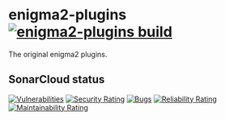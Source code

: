 enigma2-plugins  [![enigma2-plugins build](https://github.com/oe-alliance/enigma2-plugins/actions/workflows/enigma2-plugins.yml/badge.svg)](https://github.com/oe-alliance/enigma2-plugins/actions/workflows/enigma2-plugins.yml)
===============

The original enigma2 plugins. 

## SonarCloud status
[![Vulnerabilities](https://sonarcloud.io/api/project_badges/measure?project=oe-alliance_enigma2-plugins&metric=vulnerabilities)](https://sonarcloud.io/summary/new_code?id=oe-alliance_enigma2-plugins)
[![Security Rating](https://sonarcloud.io/api/project_badges/measure?project=oe-alliance_enigma2-plugins&metric=security_rating)](https://sonarcloud.io/summary/new_code?id=oe-alliance_enigma2-plugins)
[![Bugs](https://sonarcloud.io/api/project_badges/measure?project=oe-alliance_enigma2-plugins&metric=bugs)](https://sonarcloud.io/summary/new_code?id=oe-alliance_enigma2-plugins)
[![Reliability Rating](https://sonarcloud.io/api/project_badges/measure?project=oe-alliance_enigma2-plugins&metric=reliability_rating)](https://sonarcloud.io/summary/new_code?id=oe-alliance_enigma2-plugins)
[![Maintainability Rating](https://sonarcloud.io/api/project_badges/measure?project=oe-alliance_enigma2-plugins&metric=sqale_rating)](https://sonarcloud.io/summary/new_code?id=oe-alliance_enigma2-plugins)
